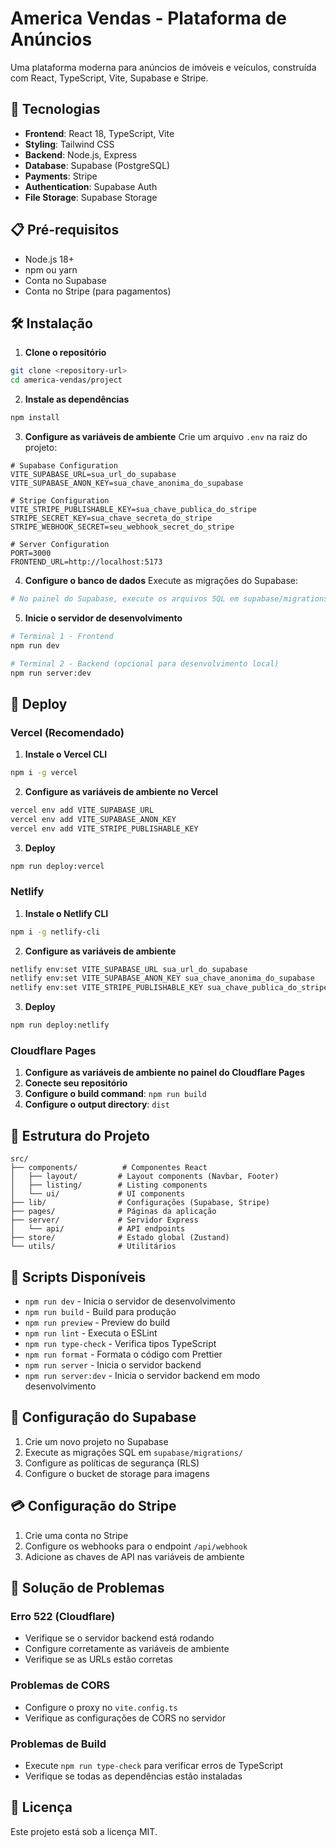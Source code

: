 # America Vendas - Plataforma de Anúncios

Uma plataforma moderna para anúncios de imóveis e veículos, construída com React, TypeScript, Vite, Supabase e Stripe.

## 🚀 Tecnologias

- **Frontend**: React 18, TypeScript, Vite
- **Styling**: Tailwind CSS
- **Backend**: Node.js, Express
- **Database**: Supabase (PostgreSQL)
- **Payments**: Stripe
- **Authentication**: Supabase Auth
- **File Storage**: Supabase Storage

## 📋 Pré-requisitos

- Node.js 18+ 
- npm ou yarn
- Conta no Supabase
- Conta no Stripe (para pagamentos)

## 🛠️ Instalação

1. **Clone o repositório**
```bash
git clone <repository-url>
cd america-vendas/project
```

2. **Instale as dependências**
```bash
npm install
```

3. **Configure as variáveis de ambiente**
Crie um arquivo `.env` na raiz do projeto:
```env
# Supabase Configuration
VITE_SUPABASE_URL=sua_url_do_supabase
VITE_SUPABASE_ANON_KEY=sua_chave_anonima_do_supabase

# Stripe Configuration
VITE_STRIPE_PUBLISHABLE_KEY=sua_chave_publica_do_stripe
STRIPE_SECRET_KEY=sua_chave_secreta_do_stripe
STRIPE_WEBHOOK_SECRET=seu_webhook_secret_do_stripe

# Server Configuration
PORT=3000
FRONTEND_URL=http://localhost:5173
```

4. **Configure o banco de dados**
Execute as migrações do Supabase:
```bash
# No painel do Supabase, execute os arquivos SQL em supabase/migrations/
```

5. **Inicie o servidor de desenvolvimento**
```bash
# Terminal 1 - Frontend
npm run dev

# Terminal 2 - Backend (opcional para desenvolvimento local)
npm run server:dev
```

## 🚀 Deploy

### Vercel (Recomendado)

1. **Instale o Vercel CLI**
```bash
npm i -g vercel
```

2. **Configure as variáveis de ambiente no Vercel**
```bash
vercel env add VITE_SUPABASE_URL
vercel env add VITE_SUPABASE_ANON_KEY
vercel env add VITE_STRIPE_PUBLISHABLE_KEY
```

3. **Deploy**
```bash
npm run deploy:vercel
```

### Netlify

1. **Instale o Netlify CLI**
```bash
npm i -g netlify-cli
```

2. **Configure as variáveis de ambiente**
```bash
netlify env:set VITE_SUPABASE_URL sua_url_do_supabase
netlify env:set VITE_SUPABASE_ANON_KEY sua_chave_anonima_do_supabase
netlify env:set VITE_STRIPE_PUBLISHABLE_KEY sua_chave_publica_do_stripe
```

3. **Deploy**
```bash
npm run deploy:netlify
```

### Cloudflare Pages

1. **Configure as variáveis de ambiente no painel do Cloudflare Pages**
2. **Conecte seu repositório**
3. **Configure o build command**: `npm run build`
4. **Configure o output directory**: `dist`

## 📁 Estrutura do Projeto

```
src/
├── components/          # Componentes React
│   ├── layout/         # Layout components (Navbar, Footer)
│   ├── listing/        # Listing components
│   └── ui/             # UI components
├── lib/                # Configurações (Supabase, Stripe)
├── pages/              # Páginas da aplicação
├── server/             # Servidor Express
│   └── api/            # API endpoints
├── store/              # Estado global (Zustand)
└── utils/              # Utilitários
```

## 🔧 Scripts Disponíveis

- `npm run dev` - Inicia o servidor de desenvolvimento
- `npm run build` - Build para produção
- `npm run preview` - Preview do build
- `npm run lint` - Executa o ESLint
- `npm run type-check` - Verifica tipos TypeScript
- `npm run format` - Formata o código com Prettier
- `npm run server` - Inicia o servidor backend
- `npm run server:dev` - Inicia o servidor backend em modo desenvolvimento

## 🔐 Configuração do Supabase

1. Crie um novo projeto no Supabase
2. Execute as migrações SQL em `supabase/migrations/`
3. Configure as políticas de segurança (RLS)
4. Configure o bucket de storage para imagens

## 💳 Configuração do Stripe

1. Crie uma conta no Stripe
2. Configure os webhooks para o endpoint `/api/webhook`
3. Adicione as chaves de API nas variáveis de ambiente

## 🐛 Solução de Problemas

### Erro 522 (Cloudflare)
- Verifique se o servidor backend está rodando
- Configure corretamente as variáveis de ambiente
- Verifique se as URLs estão corretas

### Problemas de CORS
- Configure o proxy no `vite.config.ts`
- Verifique as configurações de CORS no servidor

### Problemas de Build
- Execute `npm run type-check` para verificar erros de TypeScript
- Verifique se todas as dependências estão instaladas

## 📝 Licença

Este projeto está sob a licença MIT. 